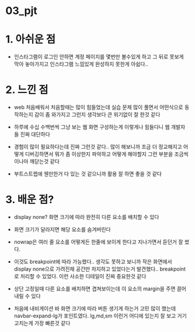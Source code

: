 # 03_pjt


# 1. 아쉬운 점

- 인스타그램이 로그인 안하면 계정 페이지를 몇번만 볼수있게 하고 그 뒤로 못보게 막아 놓아가지고 인스타그램 느낌있게 완성하지 못한게 아쉽다..

# 2. 느낀 점

- web 처음배워서 처음할때는 많이 힘들었는데 실습 문제 많이 풀면서 어떤식으로 동작하는지 감이 좀 와가지고 그런지 생각보다 큰 위기없이 잘 한것 같다

- 하루에 수십 수백번씩 그냥 보는 웹 화면 구성하는게 이렇게나 힘들다니 웹 개발자들 진짜 대단하다

- 경험이 많이 필요하다는데 진짜 그런것 같다.. 많이 해보니까 조금 더 정교해지고 어떻게 디버깅하면서 뭐가 좀 이상한지 파악하고 어떻게 해야할지 그런 부분을 조금씩이나마 깨닫는것 같다

- 부트스트랩에 웬만한거 다 있는 것 같으니까 활용 잘 하면 좋을 것 같다


# 3. 배운 점?

- display none? 화면 크기에 따라 완전히 다른 요소를 배치할 수 있다

- 화면 크기가 달라지면 해당 요소를 숨겨버린다

- nowrap은 여러 줄 요소를 어떻게든 한줄에 보이게 한다고 지나가면서 듣던거 잘 썼다. 

- 이것도 breakpoint에 따라 가능했다.. 생각도 못하고 보니까 작은 화면에서 display none으로 가려진채 공간만 차지하고 있었다는거 발견했다.. breakpoint로 처리할 수 있었다. 이런 사소한 디테일이 진짜 중요한것 같다

- 상단 고정일때 다른 요소를 배치하면 겹쳐보이는데 이 요소의 margin을 주면 끌어내릴 수 있다

- 처음에 내비게이션 바 화면 크기에 따라 버튼 생기게 하는거 고민 많이 했는데 navbar-expand-lg가 포인트였다. lg,md,sm  이런거 어디에 있는지 잘 보고 거기 고치는게 가장 빠른것 같다